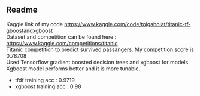 ## Readme
Kaggle link of my code https://www.kaggle.com/code/tolgabolat/titanic-tf-gboostandxgboost
<br>
Dataset and competition can be found here : https://www.kaggle.com/competitions/titanic
<br>
Titanic competition to predict survived passangers. My competition score is 0.78708
<br>
Used Tensorflow gradient boosted decision trees and xgboost for models. Xgboost model performs better and it is more tunable.
<br>
- tfdf training acc : 0.9719
- xgboost training acc : 0.98
